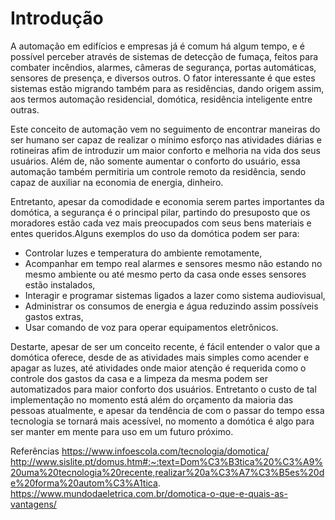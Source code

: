 # Introdução 
A automação em edifícios e empresas já é comum há algum tempo, e é possível perceber através de sistemas de detecção de fumaça, feitos para combater incêndios, alarmes, câmeras de segurança, portas automáticas, sensores de presença, e diversos outros. O fator interessante é que estes sistemas estão migrando também para as residências, dando origem assim, aos termos automação residencial, domótica, residência inteligente entre outras.<br />

Este conceito de automação vem no seguimento de encontrar maneiras do ser humano ser capaz de realizar o mínimo esforço nas atividades diárias e rotineiras afim de introduzir um maior conforto e melhoria na vida dos seus usuários. Além de, não somente aumentar o conforto do usuário, essa automação também permitiria um controle remoto da residência, sendo capaz de auxiliar na economia de energia, dinheiro.<br />

Entretanto, apesar da comodidade e economia serem partes importantes da domótica, a segurança é o principal pilar, partindo do presuposto que os moradores estão cada vez mais preocupados com seus bens materiais e entes queridos.Alguns exemplos do uso da domótica podem ser para:<br >
* Controlar luzes e temperatura do ambiente remotamente,
* Acompanhar em tempo real alarmes e sensores mesmo não estando no mesmo ambiente ou até mesmo perto da casa onde esses sensores estão instalados,
* Interagir e programar sistemas ligados a lazer como sistema audiovisual,
* Administrar os consumos de energia e água reduzindo assim possíveis gastos extras,
* Usar comando de voz para operar equipamentos eletrônicos.

Destarte, apesar de ser um conceito recente, é fácil entender o valor que a domótica oferece, desde de as atividades mais simples como acender e apagar as luzes, até atividades onde maior atenção é requerida como o controle dos gastos da casa e a limpeza da mesma podem ser automatizados para maior conforto dos usuários. Entretanto o custo de tal implementação no momento está além do orçamento da maioria das pessoas atualmente, e apesar da tendência de com o passar do tempo essa tecnologia se tornará mais acessível, no momento a domótica é algo para ser manter em mente para uso em um futuro próximo. <br />                 


Referências
https://www.infoescola.com/tecnologia/domotica/
http://www.sislite.pt/domus.htm#:~:text=Dom%C3%B3tica%20%C3%A9%20uma%20tecnologia%20recente,realizar%20a%C3%A7%C3%B5es%20de%20forma%20autom%C3%A1tica.
https://www.mundodaeletrica.com.br/domotica-o-que-e-quais-as-vantagens/
